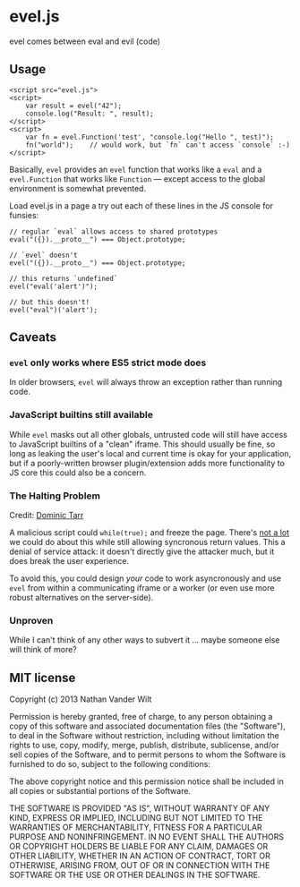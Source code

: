 # evel.js

evel comes between eval and evil (code)

## Usage

```
<script src="evel.js">
<script>
    var result = evel("42");
    console.log("Result: ", result);
</script>
<script>
    var fn = evel.Function('test', "console.log("Hello ", test)");
    fn("world");    // would work, but `fn` can't access `console` :-)
</script>
```

Basically, `evel` provides an `evel` function that works like a `eval` and a `evel.Function` that works like `Function` — except access to the global environment is somewhat prevented.

Load evel.js in a page a try out each of these lines in the JS console for funsies:

```
// regular `eval` allows access to shared prototypes
eval("({}).__proto__") === Object.prototype;

// `evel` doesn't
evel("({}).__proto__") === Object.prototype;

// this returns `undefined`
evel("eval('alert')");

// but this doesn't!
evel("eval")('alert');
```

## Caveats

### `evel` only works where ES5 strict mode does

In older browsers, `evel` will always throw an exception rather than running code.

### JavaScript builtins still available

While `evel` masks out all other globals, untrusted code will still have access to JavaScript builtins of a "clean" iframe. This should usually be fine, so long as leaking the user's local and current time is okay for your application, but if a poorly-written browser plugin/extension adds more functionality to JS core this could also be a concern.

### The Halting Problem

Credit: [Dominic Tarr](https://github.com/dominictarr)

A malicious script could `while(true);` and freeze the page. There's [not a lot](http://en.wikipedia.org/wiki/Halting_problem) we could do about this while still allowing syncronous return values. This a denial of service attack: it doesn't directly give the attacker much, but it does break the user experience.

To avoid this, you could design *your* code to work asyncronously and use `evel` from within a communicating iframe or a worker (or even use more robust alternatives on the server-side).

### Unproven

While I can't think of any other ways to subvert it … maybe someone else will think of more?


## MIT license

Copyright (c) 2013 Nathan Vander Wilt

Permission is hereby granted, free of charge, to any person obtaining a copy
of this software and associated documentation files (the "Software"), to deal
in the Software without restriction, including without limitation the rights
to use, copy, modify, merge, publish, distribute, sublicense, and/or sell
copies of the Software, and to permit persons to whom the Software is
furnished to do so, subject to the following conditions:

The above copyright notice and this permission notice shall be included in
all copies or substantial portions of the Software.

THE SOFTWARE IS PROVIDED "AS IS", WITHOUT WARRANTY OF ANY KIND, EXPRESS OR
IMPLIED, INCLUDING BUT NOT LIMITED TO THE WARRANTIES OF MERCHANTABILITY,
FITNESS FOR A PARTICULAR PURPOSE AND NONINFRINGEMENT. IN NO EVENT SHALL THE
AUTHORS OR COPYRIGHT HOLDERS BE LIABLE FOR ANY CLAIM, DAMAGES OR OTHER
LIABILITY, WHETHER IN AN ACTION OF CONTRACT, TORT OR OTHERWISE, ARISING FROM,
OUT OF OR IN CONNECTION WITH THE SOFTWARE OR THE USE OR OTHER DEALINGS IN
THE SOFTWARE.
